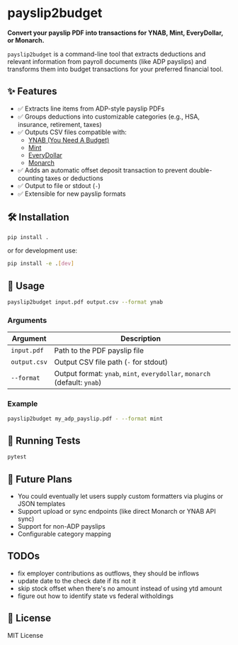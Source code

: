 # payslip2budget

**Convert your payslip PDF into transactions for YNAB, Mint, EveryDollar, or Monarch.**

`payslip2budget` is a command-line tool that extracts deductions and relevant information from payroll documents (like ADP payslips) and transforms them into budget transactions for your preferred financial tool.

## ✨ Features

- ✅ Extracts line items from ADP-style payslip PDFs  
- ✅ Groups deductions into customizable categories (e.g., HSA, insurance, retirement, taxes)  
- ✅ Outputs CSV files compatible with:
  - [YNAB (You Need A Budget)](https://www.ynab.com/)
  - [Mint](https://mint.intuit.com/)
  - [EveryDollar](https://www.everydollar.com/)
  - [Monarch](https://www.monarchmoney.com/)
- ✅ Adds an automatic offset deposit transaction to prevent double-counting taxes or deductions  
- ✅ Output to file or stdout (`-`)  
- ✅ Extensible for new payslip formats  

## 🛠 Installation

```bash
pip install .
```

or for development use:

```bash
pip install -e .[dev]
```

## 🚀 Usage

```bash
payslip2budget input.pdf output.csv --format ynab
```

### Arguments

| Argument         | Description                                            |
|------------------|--------------------------------------------------------|
| `input.pdf`      | Path to the PDF payslip file                           |
| `output.csv`     | Output CSV file path (`-` for stdout)                  |
| `--format`       | Output format: `ynab`, `mint`, `everydollar`, `monarch` (default: `ynab`) |

### Example

```bash
payslip2budget my_adp_payslip.pdf - --format mint
```

## 🧪 Running Tests

```bash
pytest
```

## 🧠 Future Plans

- You could eventually let users supply custom formatters via plugins or JSON templates
- Support upload or sync endpoints (like direct Monarch or YNAB API sync)
- Support for non-ADP payslips
- Configurable category mapping

## TODOs
- fix employer contributions as outflows, they should be inflows
- update date to the check date if its not it
- skip stock offset when there's no amount instead of using ytd amount
- figure out how to identify state vs federal witholdings 

## 📄 License

MIT License
